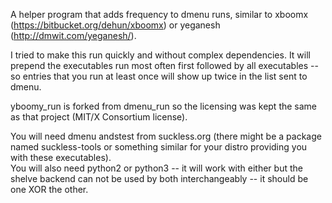 A helper program that adds frequency to dmenu runs, similar to xboomx (https://bitbucket.org/dehun/xboomx) or yeganesh (http://dmwit.com/yeganesh/).  

I tried to make this run quickly and without complex dependencies. It will prepend the executables run most often first followed by all executables -- so entries that you run at least once will show up twice in the list sent to dmenu.

yboomy_run is forked from dmenu_run so the licensing was kept the same as that project (MIT/X Consortium license).  

You will need dmenu andstest from suckless.org (there might be a package named suckless-tools or something similar for your distro providing you with these executables).  
You will also need python2 or python3 -- it will work with either but the shelve backend can not be used by both interchangeably -- it should be one XOR the other.  
